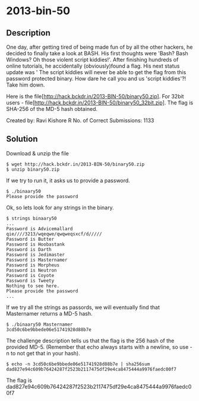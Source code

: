 # 2013-bin-50

## Description
One day, after getting tired of being made fun of by all the other hackers, he decided to finally take a look at BASH.
His first thoughts were 'Bash? Bash Windows? Oh those violent script kiddies!'. After finishing hundreds of online tutorials,
he accidentally (obviously)found a flag. His next status update was ' The script kiddies will never be able to get the flag from this password protected binary.
How dare he call you and us 'script kiddies'?! Take him down.

Here is the file[http://hack.bckdr.in/2013-BIN-50/binary50.zip]. For 32bit users - file[http://hack.bckdr.in/2013-BIN-50/binary50_32bit.zip].
The flag is SHA-256 of the MD-5 hash obtained.

Created by: Ravi Kishore R
No. of Correct Submissions: 1133


## Solution

Download & unzip the file
```
$ wget http://hack.bckdr.in/2013-BIN-50/binary50.zip
$ unzip binary50.zip
```
If we try to run it, it asks us to provide a password.
```
$ ./binaary50
Please provide the password
```
Ok, so lets look for any strings in the binary.

```
$ strings binaary50
...
Password is Advicemallard
qie////3213/wqeqwe/qwqweqsxcf/d/////
Password is Butter
Password is Hoobastank
Password is Darth
Password is Jedimaster
Password is Masternamer
Password is Morpheus
Password is Neutron
Password is Coyote
Password is Tweety
Nothing to see here.
Please provide the password
...
```
If we try all the strings as passords, we will eventually find that Masternamer returns a MD-5 hash.

```
$ ./binaary50 Masternamer
3cd50c6be9bbede06e51741928d88b7e
```
The challenge description tells us that the flag is the 256 hash of the provided MD-5. (Remember that echo always starts with a newline, so use -n to not get that in your hash).
```
$ echo -n 3cd50c6be9bbede06e51741928d88b7e | sha256sum
dad827e94c609b76424287f2523b2117475df29e4ca8475444a9976faedc00f7
```

The flag is dad827e94c609b76424287f2523b2117475df29e4ca8475444a9976faedc00f7
